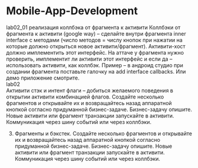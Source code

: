 # Mobile-App-Development
lab02_01 реализация коллбэка от фрагмента к активити
Коллбэки от фрагмента к активити (google way) – сделайте внутри фрагмента inner interface с методами
(число методов = числу кнопок при нажатии на которые должно открыться новое активити/фрагмент).
Активити-хост должно имплементить этот интерфейс. На аттаче у фрагмента нужно проверить, имплементит 
ли активити этот интерфейс и если да – использовать активити, как коллбэк. Пример – в андроид студио
при создании фрагмента поставьте галочку на add interface callbacks. Или демо приложение смотрите. 
<br>lab02 </br>
Активити стэк и интент флаги – добиться желаемого поведения в открытии активити комбинацией флагов. Создайте несколько фрагментов и открывайте их и возвращайтесь назад аппаратной кнопкой согласно придуманной бизнес-задаче. Бизнес-задачу опишите. Новые активити или фрагмент транзакции запускайте в активити. Коммуникация через шину событий или через коллбэки.

3. Фрагменты и бэкстек. Создайте несколько фрагментов и открывайте их и возвращайтесь назад аппаратной кнопкой согласно придуманной бизнес-задаче. Бизнес-задачу опишите. Новые активити или фрагмент транзакции запускайте в активити. Коммуникация через шину событий или через коллбэки.

